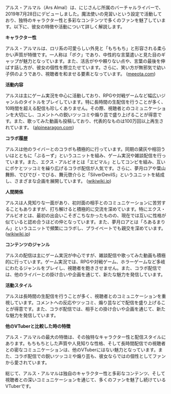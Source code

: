 アルス・アルマル（Ars Almal）は、にじさんじ所属のバーチャルライバーで、2019年7月28日にデビューしました。魔法使いの見習いという設定で活動しており、独特のキャラクター性と多彩なコンテンツで多くのファンを魅了しています。以下に、彼女の特徴や活動について詳しく解説します。

**キャラクター性**

アルス・アルマルは、ロリ系の可愛らしい外見と「もちもち」と形容される柔らかい声質が特徴です。一人称は「ボク」であり、中性的な言葉遣いと見た目のギャップが魅力となっています。また、活舌がやや頼りない点や、言葉の最後を伸ばす話し方が、彼女の個性を際立たせています。さらに、笑い方が無邪気で幼い子供のようであり、視聴者を和ませる要素となっています。 ([meeota.com](https://meeota.com/entry/2020/10/04/%E3%82%A2%E3%83%AB%E3%82%B9%E3%83%BB%E3%82%A2%E3%83%AB%E3%83%9E%E3%83%AB%E3%81%A3%E3%81%A6%E3%81%A9%E3%82%93%E3%81%AA%E3%83%A9%E3%82%A4%E3%83%90%E3%83%BC%EF%BC%9F%E3%80%90%E3%81%AB%E3%81%98?utm_source=openai))

**活動内容**

アルスは主にゲーム実況を中心に活動しており、RPGや対戦ゲームなど幅広いジャンルのタイトルをプレイしています。特に長時間の生配信を行うことが多く、10時間を超える配信も珍しくありません。その際、視聴者とのコミュニケーションを大切にし、コメントへの鋭いツッコミや煽り芸で盛り上げることが得意です。また、歌ってみた動画も投稿しており、代表的なものは100万回以上再生されています。 ([alpinearagon.com](https://alpinearagon.com/ars-almal/?utm_source=openai))

**コラボ履歴**

アルスは他のライバーとのコラボも積極的に行っています。同期の黛灰や相羽ういはとともに「ぶるーず」というユニットを組み、ゲーム実況や雑談配信を行っています。また、エクス・アルビオとは「エビマル」としてコンビを組み、互いにボケとツッコミを繰り広げるコラボ配信が人気です。さらに、夢月ロアや葉山舞鈴、でびでび・でびる、舞元啓介らと「SilverDevilS」というユニットを結成し、さまざまな企画を展開しています。 ([wikiwiki.jp](https://wikiwiki.jp/nijisanji/%E3%82%A2%E3%83%AB%E3%82%B9%E3%83%BB%E3%82%A2%E3%83%AB%E3%83%9E%E3%83%AB/%E8%A9%B3%E3%81%97%E3%81%8F%E7%9F%A5%E3%82%8A%E3%81%9F%E3%81%84?utm_source=openai))

**人間関係**

アルスは人見知りな一面があり、初対面の相手とのコミュニケーションに苦労することもありますが、打ち解けると積極的に交流を深めています。特にエクス・アルビオとは、最初の出会いこそぎこちなかったものの、現在では互いに性格が似ていると認め合うほどの仲となっています。また、夢月ロアとは「ろあるまりん」というユニットで頻繁にコラボし、プライベートでも親交を深めています。 ([wikiwiki.jp](https://wikiwiki.jp/nijisanji/%E3%82%A2%E3%83%AB%E3%82%B9%E3%83%BB%E3%82%A2%E3%83%AB%E3%83%9E%E3%83%AB/%E8%A9%B3%E3%81%97%E3%81%8F%E7%9F%A5%E3%82%8A%E3%81%9F%E3%81%84?utm_source=openai))

**コンテンツのジャンル**

アルスの配信は主にゲーム実況が中心ですが、雑談配信や歌ってみた動画も積極的に行っています。ゲーム実況では、RPGや対戦ゲーム、ホラーゲームなど多岐にわたるジャンルをプレイし、視聴者を飽きさせません。また、コラボ配信では、他のライバーとの掛け合いや企画を通じて、新たな魅力を発信しています。

**活動スタイル**

アルスは長時間の生配信を行うことが多く、視聴者とのコミュニケーションを重視しています。コメントへの反応やツッコミ、煽り芸などで配信を盛り上げることが得意です。また、コラボ配信では、相手との掛け合いや企画を通じて、新たな魅力を発信しています。

**他のVTuberと比較した時の特徴**

アルス・アルマルの最大の特徴は、その独特なキャラクター性と配信スタイルにあります。もちもちとした声質や人見知りな性格、そして長時間配信での視聴者との密なコミュニケーションは、他のVTuberにはない魅力となっています。また、コラボ配信での鋭いツッコミや煽り芸も、彼女ならではの個性としてファンから愛されています。

総じて、アルス・アルマルは独自のキャラクター性と多彩なコンテンツ、そして視聴者との深いコミュニケーションを通じて、多くのファンを魅了し続けているVTuberです。 